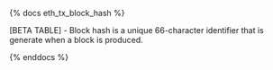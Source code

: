 {% docs eth_tx_block_hash %}

[BETA TABLE] - Block hash is a unique 66-character identifier that is generate when a block is produced. 

{% enddocs %}